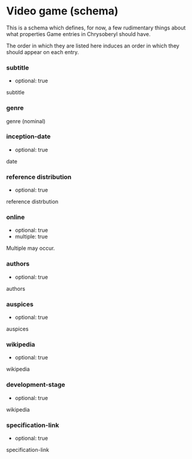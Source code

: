 Video game (schema)
===================

This is a schema which defines, for now, a few rudimentary things about
what properties Game entries in Chrysoberyl should have.

The order in which they are listed here induces an order in which they
should appear on each entry.

### subtitle

*   optional: true

subtitle

### genre

genre (nominal)

### inception-date

*   optional: true

date

### reference distribution

*   optional: true

reference distrbution

### online

*    optional: true
*    multiple: true

Multiple may occur.

### authors

*   optional: true

authors

### auspices

*   optional: true

auspices

### wikipedia

*   optional: true

wikipedia

### development-stage

*   optional: true

wikipedia

### specification-link

*   optional: true

specification-link

